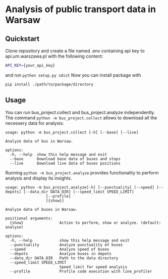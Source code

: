 # Analysis of public transport data in Warsaw
## Quickstart
Clone repository and create a file named .env containing api key to api.um.warszawa.pl with the following content:
```bash
API_KEY={your_api_key}
```
and run `python setup.py sdist`
Now you can install package with 
```bash
pip install ./path/to/package/directory
```
## Usage
You can run bus_project.collect and bus_project.analyze independently. The command
`python -m bus_project.collect` allows to download all the necessery data for analysis:
```
usage: python -m bus_project.collect [-h] [--base] [--live]

Analyze data of bus in Warsaw.

options:
  -h, --help  show this help message and exit
  --base      Download base data of buses and stops
  --live      Download live data of buses positions
```
Running `python -m bus_project.analyze` provides functionality to perform analysis and display its insights.
```
usage: python -m bus_project.analyze[-h] [--punctuality] [--speed] [--depots] [--data_dir DATA_DIR] [--speed_limit SPEED_LIMIT]
                  [--profile]
                  [{show}]

Analyze data of buses in Warsaw.

positional arguments:
  {show}                Action to perform, show or analyze. (default: analyze)

options:
  -h, --help            show this help message and exit
  --punctuality         Analyze punctuality of buses
  --speed               Analyze speed of buses
  --depots              Analyze buses in depots
  --data_dir DATA_DIR   Path to the data directory
  --speed_limit SPEED_LIMIT
                        Speed limit for speed analysis
  --profile             Profile code execution with line_profiler
```
